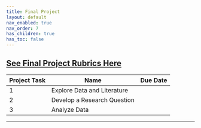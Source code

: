 ```yaml
---
title: Final Project
layout: default
nav_enabled: true
nav_order: 7
has_children: true
has_toc: false
---
```

[**See Final Project Rubrics Here**](https://docs.google.com/spreadsheets/d/1wSpwwtlweDnUJ0vSUKw_4ZIQ2GdLGAwBDAwDK7-jExg/edit?usp=sharing)
------------------------------------------------------------------------

| Project Task | Name | Due Date     |
|--------------|------|--------------|
| 1            | Explore Data and Literature     |  |
| 2            | Develop a Research Question     |  |
| 3            |  Analyze Data    |  |

------------------------------------------------------------------------
